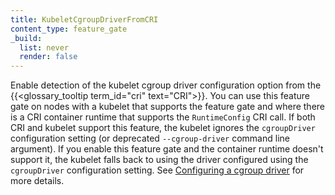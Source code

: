 ```yaml
---
title: KubeletCgroupDriverFromCRI
content_type: feature_gate
_build:
  list: never
  render: false
---
```

Enable detection of the kubelet cgroup driver
configuration option from the {{<glossary_tooltip term_id="cri" text="CRI">}}.
You can use this feature gate on nodes with a kubelet that supports the feature gate
and where there is a CRI container runtime that supports the `RuntimeConfig`
CRI call. If both CRI and kubelet support this feature, the kubelet ignores the
`cgroupDriver` configuration setting (or deprecated `--cgroup-driver` command
line argument). If you enable this feature gate and the container runtime
doesn't support it, the kubelet falls back to using the driver configured using
the `cgroupDriver` configuration setting.
See [Configuring a cgroup driver](/docs/tasks/administer-cluster/kubeadm/configure-cgroup-driver)
for more details.

